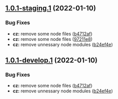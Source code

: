## [1.0.1-staging.1](https://github.com/salindae25/ci-cd-pipeline-2/compare/v1.0.0...v1.0.1-staging.1) (2022-01-10)


### Bug Fixes

* **cz:** remove some node files ([b4712af](https://github.com/salindae25/ci-cd-pipeline-2/commit/b4712afa12faf53c5e8d0b9eadc3e3225153ab67))
* **cz:** remove some node files   ([97211e8](https://github.com/salindae25/ci-cd-pipeline-2/commit/97211e883edb8397a41e8d183407497d6ff847fe))
* **cz:** remove unnessary node modules ([b24ef4e](https://github.com/salindae25/ci-cd-pipeline-2/commit/b24ef4e2f638b4929d82aacc33a8d7611ba469c2))

## [1.0.1-develop.1](https://github.com/salindae25/ci-cd-pipeline-2/compare/v1.0.0...v1.0.1-develop.1) (2022-01-10)


### Bug Fixes

* **cz:** remove some node files ([b4712af](https://github.com/salindae25/ci-cd-pipeline-2/commit/b4712afa12faf53c5e8d0b9eadc3e3225153ab67))
* **cz:** remove unnessary node modules ([b24ef4e](https://github.com/salindae25/ci-cd-pipeline-2/commit/b24ef4e2f638b4929d82aacc33a8d7611ba469c2))
